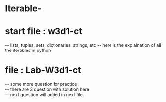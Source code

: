 # Iterable-
# start file : w3d1-ct
-- lists, tuples, sets, dictionaries, strings, etc
-- here is the explaination of all the iterables in python 
# file : Lab-W3d1-ct
-- some more question for practice   
-- there are 3 question with solution here      
-- next question will added in next file. 
  
 
